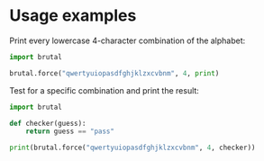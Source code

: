 # Usage examples
Print every lowercase 4-character combination of the alphabet:
```python
import brutal

brutal.force("qwertyuiopasdfghjklzxcvbnm", 4, print)
```
Test for a specific combination and print the result:
```python
import brutal

def checker(guess):
    return guess == "pass"

print(brutal.force("qwertyuiopasdfghjklzxcvbnm", 4, checker))
```
